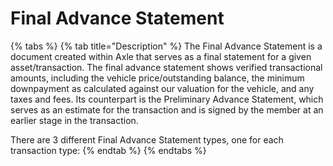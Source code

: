 # Final Advance Statement

{% tabs %}
{% tab title="Description" %}
The Final Advance Statement is a document created within Axle that serves as a final statement for a given asset/transaction. The final advance statement shows verified transactional amounts, including the vehicle price/outstanding balance, the minimum downpayment as calculated against our valuation for the vehicle, and any taxes and fees. Its counterpart is the Preliminary Advance Statement, which serves as an estimate for the transaction and is signed by the member at an earlier stage in the transaction.

There are 3 different Final Advance Statement types, one for each transaction type:
{% endtab %}
{% endtabs %}

